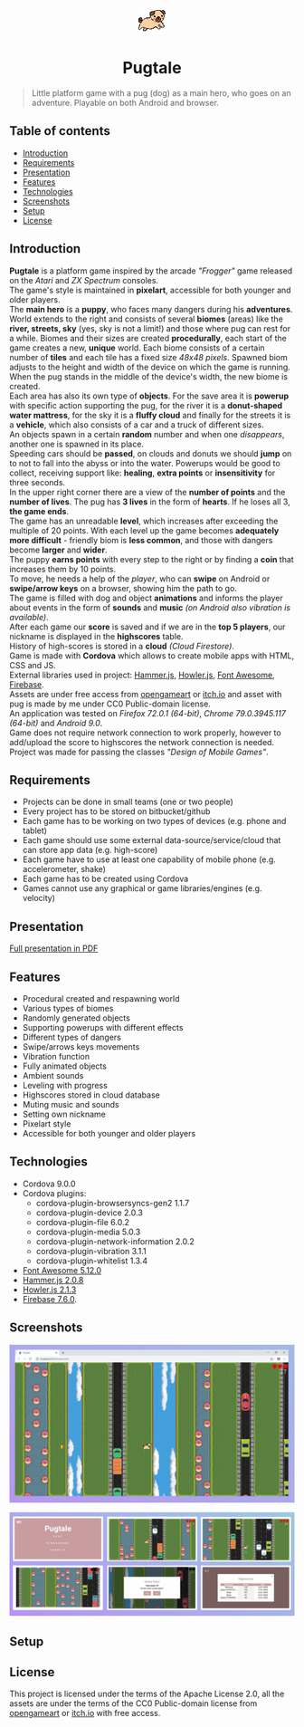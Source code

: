 <p align="center">
  <img src="./www/assets/images/pug-running.gif" width="48px" alt="Running pug"/>
</p>
<h1 align="center">
	Pugtale
</h1>

> Little platform game with a pug (dog) as a main hero, who goes on an adventure. Playable on both Android and browser.

## Table of contents
* [Introduction](#introduction)
* [Requirements](#requirements)
* [Presentation](#presentation)
* [Features](#features)
* [Technologies](#technologies)
* [Screenshots](#screenshots)
* [Setup](#setup)
* [License](#license)

## Introduction
**Pugtale** is a platform game inspired by the arcade *"Frogger"* game released on the *Atari* and *ZX Spectrum* consoles.
</br>
The game's style is maintained in **pixelart**, accessible for both younger and older players.
</br>
The **main hero** is a **puppy**, who faces many dangers during his **adventures**.
</br>
World extends to the right and consists of several **biomes** (areas) like the **river, streets, sky** (yes, sky is not a limit!) and those where pug can rest for a while. Biomes and their sizes are created **procedurally**, each start of the game creates a new, **unique** world. Each biome consists of a certain number of **tiles** and each tile has a fixed size *48x48 pixels*. Spawned biom adjusts to the height and width of the device on which the game is running. When the pug stands in the middle of the device's width, the new biome is created.
</br>
Each area has also its own type of **objects**. For the save area it is **powerup** with specific action supporting the pug, for the river it is a **donut-shaped water mattress**, for the sky it is a **fluffy cloud** and finally for the streets it is a **vehicle**, which also consists of a car and a truck of different sizes.
</br>
An objects spawn in a certain **random** number and when one *disappears*, another one is spawned in its place.
</br>
Speeding cars should be **passed**, on clouds and donuts we should **jump** on to not to fall into the abyss or into the water. Powerups would be good to collect, receiving support like: **healing**, **extra points** or **insensitivity** for three seconds.
</br>
In the upper right corner there are a view of the **number of points** and the **number of lives**. The pug has **3 lives** in the form of **hearts**. If he loses all 3, **the game ends**.
</br>
The game has an unreadable **level**, which increases after exceeding the multiple of 20 points. With each level up the game becomes **adequately more difficult** - friendly biom is **less common**, and those with dangers become **larger** and **wider**.
</br>
The puppy **earns points** with every step to the right or by finding a **coin** that increases them by 10 points.
</br>
To move, he needs a help of the *player*, who can **swipe** on Android or **swipe/arrow keys** on a browser, showing him the path to go.
</br>
The game is filled with dog and object **animations** and informs the player about events in the form of **sounds** and **music** *(on Android also vibration is available)*.
</br>
After each game our **score** is saved and if we are in the **top 5 players**, our nickname is displayed in the **highscores** table.
</br>
History of high-scores is stored in a **cloud** *(Cloud Firestore)*.
</br>
Game is made with **Cordova** which allows to create mobile apps with HTML, CSS and JS.
</br>
External libraries used in project: [Hammer.js](https://hammerjs.github.io/), [Howler.js](https://howlerjs.com/), [Font Awesome](https://fontawesome.com/), [Firebase](https://www.npmjs.com/package/firebase).
</br>
Assets are under free access from [opengameart](https://opengameart.org/) or [itch.io](https://itch.io) and asset with pug is made by me under CC0 Public-domain license.
</br>
An application was tested on *Firefox 72.0.1 (64-bit)*, *Chrome 79.0.3945.117 (64-bit)* and *Android 9.0*.
</br>
Game does not require network connection to work properly, however to add/upload the score to highscores the network connection is needed.
</br>
Project was made for passing the classes *"Design of Mobile Games"*.

## Requirements
* Projects can be done in small teams (one or two people)
* Every project has to be stored on bitbucket/github
* Each game has to be working on two types of devices (e.g. phone and tablet)
* Each game should use some external data-source/service/cloud that can store app data (e.g. high-score)
* Each game have to use at least one capability of mobile phone (e.g. accelerometer, shake)
* Each game has to be created using Cordova
* Games cannot use any graphical or game libraries/engines (e.g. velocity)

## Presentation
[Full presentation in PDF](/docs/pugtale-presentation.pdf)

## Features
* Procedural created and respawning world
* Various types of biomes
* Randomly generated objects
* Supporting powerups with different effects
* Different types of dangers
* Swipe/arrows keys movements
* Vibration function
* Fully animated objects
* Ambient sounds
* Leveling with progress
* Highscores stored in cloud database
* Muting music and sounds
* Setting own nickname
* Pixelart style
* Accessible for both younger and older players

## Technologies
* Cordova 9.0.0
* Cordova plugins:
  * cordova-plugin-browsersyncs-gen2 1.1.7
  * cordova-plugin-device 2.0.3
  * cordova-plugin-file 6.0.2
  * cordova-plugin-media 5.0.3
  * cordova-plugin-network-information 2.0.2
  * cordova-plugin-vibration 3.1.1
  * cordova-plugin-whitelist 1.3.4
* [Font Awesome 5.12.0](https://fontawesome.com/)
* [Hammer.js 2.0.8](https://hammerjs.github.io/)
* [Howler.js 2.1.3](https://howlerjs.com/)
* [Firebase 7.6.0](https://www.npmjs.com/package/firebase).

## Screenshots
<p align="center">
	<img src="./www/assets/screenshots/pugtale-screenshot-1.png" alt="Pugtale game screenshot on browser"/>
</p>
<p align="center">
	<img src="./www/assets/screenshots/pugtale-screenshot-2.png" alt="Pugtale game screenshot on mobile"/>
</p>

## Setup

## License
This project is licensed under the terms of the Apache License 2.0, all the assets are under the terms of the CC0 Public-domain license from [opengameart](https://opengameart.org/) or [itch.io](https://itch.io) with free access.
